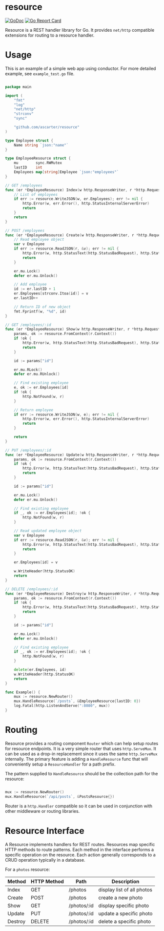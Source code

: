 # resource
[![GoDoc](https://godoc.org/github.com/ascarter/resource?status.svg)](http://godoc.org/github.com/ascarter/resource) [![Go Report Card](https://goreportcard.com/badge/github.com/ascarter/resource)](https://goreportcard.com/report/github.com/ascarter/resource)

Resource is a REST handler library for Go. It provides `net/http` compatible extensions for routing to a resource handler.

# Usage

This is an example of a simple web app using conductor. For more detailed example,
see `example_test.go` file.

```go

package main

import (
	"fmt"
	"log"
	"net/http"
	"strconv"
	"sync"

	"github.com/ascarter/resource"
)

type Employee struct {
	Name string `json:"name"`
}

type EmployeeResource struct {
	mu        sync.RWMutex
	lastID    int
	Employees map[string]Employee `json:"employees"`
}

// GET /employees
func (er *EmployeeResource) Index(w http.ResponseWriter, r *http.Request) {
	// List of employees
	if err := resource.WriteJSON(w, er.Employees); err != nil {
		http.Error(w, err.Error(), http.StatusInternalServerError)
		return
	}
	return
}

// POST /employees
func (er *EmployeeResource) Create(w http.ResponseWriter, r *http.Request) {
	// Read employee object
	var v Employee
	if err := resource.ReadJSON(r, &v); err != nil {
		http.Error(w, http.StatusText(http.StatusBadRequest), http.StatusBadRequest)
		return
	}

	er.mu.Lock()
	defer er.mu.Unlock()

	// Add employee
	id := er.lastID + 1
	er.Employees[strconv.Itoa(id)] = v
	er.lastID++

	// Return ID of new object
	fmt.Fprintf(w, "%d", id)
}

// GET /employees/:id
func (er *EmployeeResource) Show(w http.ResponseWriter, r *http.Request) {
	params, ok := resource.FromContext(r.Context())
	if !ok {
		http.Error(w, http.StatusText(http.StatusBadRequest), http.StatusBadRequest)
		return
	}

	id := params["id"]

	er.mu.RLock()
	defer er.mu.RUnlock()

	// Find existing employee
	e, ok := er.Employees[id]
	if !ok {
		http.NotFound(w, r)
	}

	// Return employee
	if err := resource.WriteJSON(w, e); err != nil {
		http.Error(w, err.Error(), http.StatusInternalServerError)
		return
	}

	return
}

// PUT /employees/:id
func (er *EmployeeResource) Update(w http.ResponseWriter, r *http.Request) {
	params, ok := resource.FromContext(r.Context())
	if !ok {
		http.Error(w, http.StatusText(http.StatusBadRequest), http.StatusBadRequest)
		return
	}

	id := params["id"]

	er.mu.Lock()
	defer er.mu.Unlock()

	// Find existing employee
	if _, ok := er.Employees[id]; !ok {
		http.NotFound(w, r)
	}

	// Read updated employee object
	var v Employee
	if err := resource.ReadJSON(r, &v); err != nil {
		http.Error(w, http.StatusText(http.StatusBadRequest), http.StatusBadRequest)
		return
	}

	er.Employees[id] = v

	w.WriteHeader(http.StatusOK)
	return
}

// DELETE /employees/:id
func (er *EmployeeResource) Destroy(w http.ResponseWriter, r *http.Request) {
	params, ok := resource.FromContext(r.Context())
	if !ok {
		http.Error(w, http.StatusText(http.StatusBadRequest), http.StatusBadRequest)
		return
	}

	id := params["id"]

	er.mu.Lock()
	defer er.mu.Unlock()

	// Find existing employee
	if _, ok := er.Employees[id]; !ok {
		http.NotFound(w, r)
	}

	delete(er.Employees, id)
	w.WriteHeader(http.StatusOK)
	return
}

func Example() {
	mux := resource.NewRouter()
	mux.HandleResource(`/posts`, &EmployeeResource{lastID: 0})
	log.Fatal(http.ListenAndServe(":8080", mux))
}

```

# Routing

Resource provides a routing component `Router` which can help setup routes for resource endpoints. It is a very simple router that uses `http.ServeMux`. It can be used as a drop-in replacement since it uses the same `http.ServeMux` internally. The primary feature is adding a `HandleResource` func that will conveniently setup a `ResourceHandler` for a path prefix.

The pattern supplied to `HandleResource` should be the collection path for the resource:

```go

mux := resource.NewRouter()
mux.HandleResource(`/api/posts`, &PostsResource{})
```

Router is a `http.Handler` compatible so it can be used in conjunction with other middleware or routing libraries.

# Resource Interface

A Resource implements handlers for REST routes. Resources map specific HTTP methods to route patterns. Each method in the interface performs a specific operation on the resource. Each action generally corresponds to a CRUD operation typically in a database.

For a `photos` resource:

Method | HTTP Method | Path | Description
------ | ----------- | ---- | ------------
Index | GET | /photos | display list of all photos
Create | POST | /photos | create a new photo
Show  | GET | /photos/:id | display specific photo
Update | PUT | /photos/:id | update a specific photo
Destroy | DELETE | /photos/:id | delete a specific photo
